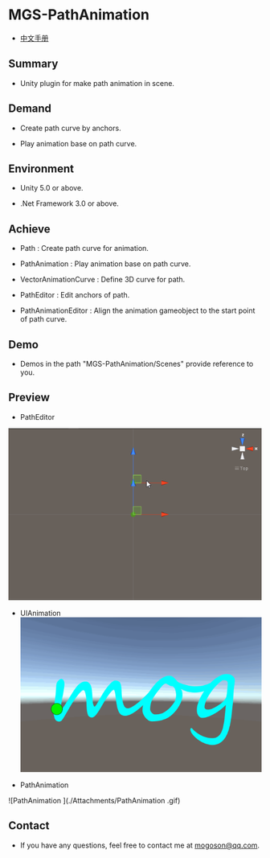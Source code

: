 ﻿# MGS-PathAnimation

- [中文手册](./README_ZH.md)



## Summary

- Unity plugin for make path animation in scene.



## Demand

- Create path curve by anchors.

- Play animation base on path curve.



## Environment

- Unity 5.0 or above.

- .Net Framework 3.0 or above.



## Achieve

- Path : Create path curve for animation.

- PathAnimation : Play animation base on path curve.

- VectorAnimationCurve : Define 3D curve for path.

- PathEditor : Edit anchors of path.

- PathAnimationEditor : Align the animation gameobject to the start point of path curve.



## Demo

- Demos in the path "MGS-PathAnimation/Scenes" provide reference to you.



## Preview

- PathEditor


![PathEditor](./Attachments/PathEditor.gif)



- UIAnimation
![UIAnimation](./Attachments/UIAnimation.gif)



- PathAnimation

![PathAnimation
](./Attachments/PathAnimation
.gif)



## Contact

- If you have any questions, feel free to contact me at mogoson@qq.com.